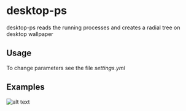 # desktop-ps

desktop-ps reads the running processes and creates a radial tree on desktop wallpaper

## Usage

To change parameters see the file *settings.yml*

## Examples

![alt text](https://github.com/Zecass/desktop-ps/blob/master/example0.png?raw=true)

